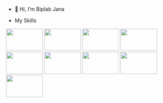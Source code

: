 - 👋 Hi, I’m Biplab Jana

- <p font-weight="bold" font-size="20px" >My Skills</p>
 <div display="flex" gap="10px">
   <img  src="https://media.licdn.com/dms/image/v2/D4D12AQGkjC4g7LwHMA/article-cover_image-shrink_600_2000/article-cover_image-shrink_600_2000/0/1678515120746?e=2147483647&v=beta&t=FvT3ZKXVHmCl_WDVsfP96eUEppx_jVG-97Qglp2tnb0" width="100px"  height="60px"/>
  <img src="https://www.svgrepo.com/show/353657/django-icon.svg" width="100px" height="60px" />
  <img src="https://static.vecteezy.com/system/resources/previews/012/697/298/non_2x/3d-javascript-logo-design-free-png.png" width="100px"  height="60px" />
  <img src="https://encrypted-tbn0.gstatic.com/images?q=tbn:ANd9GcSlVUC97OnG5kqTdhvGWp6RRdqDmPvwikwHJw&s" width="100px" height="60px" /> 
  <img src="https://encrypted-tbn0.gstatic.com/images?q=tbn:ANd9GcT1-ypy_UY-d00JJJH-de0LF-4hZywM0Yv-eA&s" width="100px" height="60px" /> 
  <img src="https://encrypted-tbn0.gstatic.com/images?q=tbn:ANd9GcT1-ypy_UY-d00JJJH-de0LF-4hZywM0Yv-eA&s" width="100px" height="60px" /> 
  <img src="https://encrypted-tbn0.gstatic.com/images?q=tbn:ANd9GcSj5K08rKxUEHZsgxTHElnQc6bFEmuVzD6FUg&s" width="100px" height="60px" /> 

  <img src="https://encrypted-tbn0.gstatic.com/images?q=tbn:ANd9GcSu5oCKNaAzHs8mz9PW9z63_lqkFPH7448jlA&s" width="100px" height="60px" /> 
   <img src="https://encrypted-tbn0.gstatic.com/images?q=tbn:ANd9GcQF2C_5FMU6qQB0DrfsMoVE9BgLdoPTe6d49Q&s" width="100px" height="60px" /> 
 </div>


<!---
janabiplab/janabiplab is a ✨ special ✨ repository because its `README.md` (this file) appears on your GitHub profile.
You can click the Preview link to take a look at your changes.
--->
